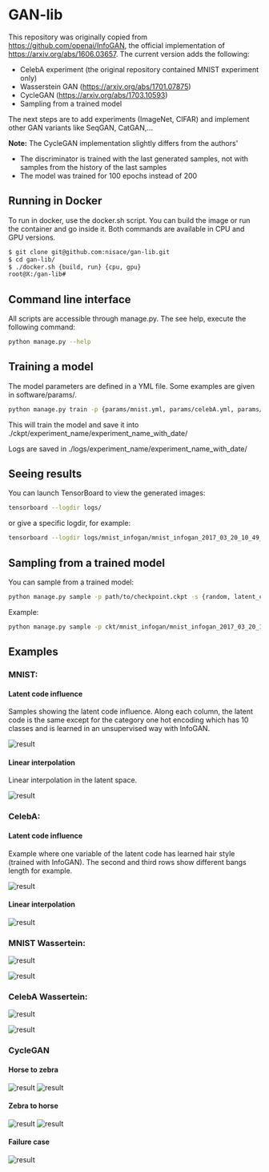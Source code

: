 # GAN-lib

This repository was originally copied from https://github.com/openai/InfoGAN, the official implementation of https://arxiv.org/abs/1606.03657.
The current version adds the following:
- CelebA experiment (the original repository contained MNIST experiment only)
- Wasserstein GAN (https://arxiv.org/abs/1701.07875)
- CycleGAN (https://arxiv.org/abs/1703.10593)
- Sampling from a trained model

The next steps are to add experiments (ImageNet, CIFAR) and implement other GAN variants like SeqGAN, CatGAN,...

**Note:** The CycleGAN implementation slightly differs from the authors'
- The discriminator is trained with the last generated samples, not with samples from the history of the last samples
- The model was trained for 100 epochs instead of 200

## Running in Docker

To run in docker, use the docker.sh script. You can build the image or 
run the container and go inside it. Both commands are available in CPU and GPU versions. 

```bash
$ git clone git@github.com:nisace/gan-lib.git
$ cd gan-lib/
$ ./docker.sh {build, run} {cpu, gpu}
root@X:/gan-lib#
```

## Command line interface

All scripts are accessible through manage.py. The see help, execute the following command:

```bash
python manage.py --help
```

## Training a model

The model parameters are defined in a YML file. Some examples are given in software/params/.

```bash
python manage.py train -p {params/mnist.yml, params/celebA.yml, params/mnist_wasserstein_.yml, params/celebA_wasserstein.yml, params/horse_zebra.yml,...}
```

This will train the model and save it into ./ckpt/experiment_name/experiment_name_with_date/

Logs are saved in ./logs/experiment_name/experiment_name_with_date/

## Seeing results

You can launch TensorBoard to view the generated images:

```bash
tensorboard --logdir logs/
```

or give a specific logdir, for example:

```bash
tensorboard --logdir logs/mnist_infogan/mnist_infogan_2017_03_20_10_49_54/
```

## Sampling from a trained model

You can sample from a trained model:

```bash
python manage.py sample -p path/to/checkpoint.ckpt -s {random, latent_code_influence, linear_interpolation}
```

Example:

```bash
python manage.py sample -p ckt/mnist_infogan/mnist_infogan_2017_03_20_10_49_54/mnist_infogan_2017_03_20_10_49_54_400.ckpt -s random
```

## Examples
### MNIST:
#### Latent code influence
Samples showing the latent code influence. Along each column, the latent code is the same except for the category one hot encoding which has 10 classes and is learned in an unsupervised way with InfoGAN.

![result](software/samples/mnist.png)

#### Linear interpolation
Linear interpolation in the latent space.

![result](software/samples/mnist_linear_interpolation.png)

### CelebA:
#### Latent code influence
Example where one variable of the latent code has learned hair style (trained with InfoGAN). The second and third rows show different bangs length for example.

![result](software/samples/celebA_latent_code_influence.png)

#### Linear interpolation
![result](software/samples/celebA_linear_interpolation.png)

### MNIST Wassertein:

![result](software/samples/mnist_wasserstein.png)

![result](software/samples/mnist_wasserstein_generator_loss.png)

### CelebA Wassertein:

![result](software/samples/celebA_wasserstein.png)

![result](software/samples/celebA_wasserstein_generator_loss.png)


### CycleGAN
#### Horse to zebra
![result](software/samples/horse2zebra_25700.png)
![result](software/samples/horse2zebra_29000.png)
#### Zebra to horse
![result](software/samples/zebra2horse_57600.png)
![result](software/samples/zebra2horse_198600.png)
#### Failure case
![result](software/samples/horse2zebra_198600.png)
